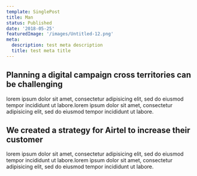 ```yaml
---
template: SinglePost
title: Man
status: Published
date: '2018-05-25'
featuredImage: '/images/Untitled-12.png'
meta:
  description: test meta description
  title: test meta title
---
```


## Planning a digital campaign cross territories can be challenging

lorem ipsum dolor sit amet, consectetur adipisicing elit, sed do eiusmod tempor incididunt ut labore.lorem ipsum dolor sit amet, consectetur adipisicing elit, sed do eiusmod tempor incididunt ut labore.

## We created a strategy for Airtel to increase their customer

lorem ipsum dolor sit amet, consectetur adipisicing elit, sed do eiusmod tempor incididunt ut labore.lorem ipsum dolor sit amet, consectetur adipisicing elit, sed do eiusmod tempor incididunt ut labore.
